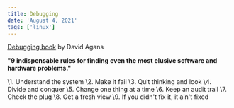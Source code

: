 ```yaml
---
title: Debugging
date: 'August 4, 2021'
tags: ['linux']
---
```


[Debugging book](https://learning.oreilly.com/library/view/debugging/9780814474570/) by David Agans

**"9 indispensable rules for finding even the most elusive software and hardware problems."**

\1. Understand the system
\2. Make it fail
\3. Quit thinking and look
\4. Divide and conquer
\5. Change one thing at a time
\6. Keep an audit trail
\7. Check the plug
\8. Get a fresh view
\9. If you didn't fix it, it ain't fixed